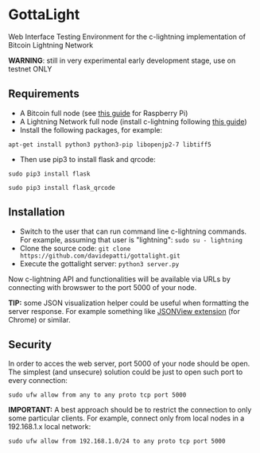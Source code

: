 # GottaLight

Web Interface Testing Environment for the c-lightning implementation of Bitcoin Lightning Network 

**WARNING**: still in very experimental early development stage, use on testnet ONLY

## Requirements
* A Bitcoin full node (see [this guide](https://medium.com/@meeDamian/bitcoin-full-node-on-rbp3-revised-88bb7c8ef1d1) for Raspberry Pi)
* A Lightning Network full node (install c-lightning following [this guide](https://medium.com/@meeDamian/c-lightning-node-on-rbp3-b950660fb835))
* Install the following packages, for example:

`apt-get install python3 python3-pip libopenjp2-7 libtiff5`

* Then use pip3 to install flask and qrcode:

`sudo pip3 install flask`

`sudo pip3 install flask_qrcode`

## Installation

* Switch to the user that can run command line c-lightning commands. For example, assuming that user is "lightning":
`sudo su - lightning`
* Clone the source code:
`git clone https://github.com/davidepatti/gottalight.git`
* Execute the gottalight server:
`python3 server.py` 

Now c-lightning API and functionalities will be available via URLs by connecting with browswer to the port 5000 of your node.

**TIP:** some JSON visualization helper could be useful when formatting the server response. For example something like [JSONView extension](https://chrome.google.com/webstore/detail/jsonview/chklaanhfefbnpoihckbnefhakgolnmc) (for Chrome) or similar.

## Security

In order to acces the web server, port 5000 of your node should be open.
The simplest (and unsecure) solution could be just to open such port to every connection:

`sudo ufw allow from any to any proto tcp port 5000`

**IMPORTANT:** A best approach should be to restrict the connection to only some particular clients.
For example, connect only from local nodes in a 192.168.1.x local network:

`sudo ufw allow from 192.168.1.0/24 to any proto tcp port 5000`
